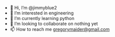 - 👋 Hi, I’m @jimmyblue2
- 👀 I’m interested in engineering 
- 🌱 I’m currently learning python
- 💞️ I’m looking to collaborate on nothing yet
- 📫 How to reach me gregorymaider@gmail.com

<!---
jimmyblue2/jimmyblue2 is a ✨ special ✨ repository because its `README.md` (this file) appears on your GitHub profile.
You can click the Preview link to take a look at your changes.
--->
